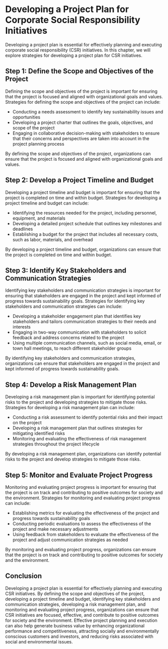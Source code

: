 Developing a Project Plan for Corporate Social Responsibility Initiatives
============================================================================================================

Developing a project plan is essential for effectively planning and executing corporate social responsibility (CSR) initiatives. In this chapter, we will explore strategies for developing a project plan for CSR initiatives.

Step 1: Define the Scope and Objectives of the Project
------------------------------------------------------

Defining the scope and objectives of the project is important for ensuring that the project is focused and aligned with organizational goals and values. Strategies for defining the scope and objectives of the project can include:

* Conducting a needs assessment to identify key sustainability issues and opportunities
* Developing a project charter that outlines the goals, objectives, and scope of the project
* Engaging in collaborative decision-making with stakeholders to ensure that their concerns and perspectives are taken into account in the project planning process

By defining the scope and objectives of the project, organizations can ensure that the project is focused and aligned with organizational goals and values.

Step 2: Develop a Project Timeline and Budget
---------------------------------------------

Developing a project timeline and budget is important for ensuring that the project is completed on time and within budget. Strategies for developing a project timeline and budget can include:

* Identifying the resources needed for the project, including personnel, equipment, and materials
* Developing a detailed project schedule that outlines key milestones and deadlines
* Establishing a budget for the project that includes all necessary costs, such as labor, materials, and overhead

By developing a project timeline and budget, organizations can ensure that the project is completed on time and within budget.

Step 3: Identify Key Stakeholders and Communication Strategies
--------------------------------------------------------------

Identifying key stakeholders and communication strategies is important for ensuring that stakeholders are engaged in the project and kept informed of progress towards sustainability goals. Strategies for identifying key stakeholders and communication strategies can include:

* Developing a stakeholder engagement plan that identifies key stakeholders and tailors communication strategies to their needs and interests
* Engaging in two-way communication with stakeholders to solicit feedback and address concerns related to the project
* Using multiple communication channels, such as social media, email, or town hall meetings, to reach different stakeholder groups

By identifying key stakeholders and communication strategies, organizations can ensure that stakeholders are engaged in the project and kept informed of progress towards sustainability goals.

Step 4: Develop a Risk Management Plan
--------------------------------------

Developing a risk management plan is important for identifying potential risks to the project and developing strategies to mitigate those risks. Strategies for developing a risk management plan can include:

* Conducting a risk assessment to identify potential risks and their impact on the project
* Developing a risk management plan that outlines strategies for mitigating identified risks
* Monitoring and evaluating the effectiveness of risk management strategies throughout the project lifecycle

By developing a risk management plan, organizations can identify potential risks to the project and develop strategies to mitigate those risks.

Step 5: Monitor and Evaluate Project Progress
---------------------------------------------

Monitoring and evaluating project progress is important for ensuring that the project is on track and contributing to positive outcomes for society and the environment. Strategies for monitoring and evaluating project progress can include:

* Establishing metrics for evaluating the effectiveness of the project and progress towards sustainability goals
* Conducting periodic evaluations to assess the effectiveness of the project and make necessary adjustments
* Using feedback from stakeholders to evaluate the effectiveness of the project and adjust communication strategies as needed

By monitoring and evaluating project progress, organizations can ensure that the project is on track and contributing to positive outcomes for society and the environment.

Conclusion
----------

Developing a project plan is essential for effectively planning and executing CSR initiatives. By defining the scope and objectives of the project, developing a project timeline and budget, identifying key stakeholders and communication strategies, developing a risk management plan, and monitoring and evaluating project progress, organizations can ensure that CSR initiatives are focused, effective, and contribute to positive outcomes for society and the environment. Effective project planning and execution can also help generate business value by enhancing organizational performance and competitiveness, attracting socially and environmentally conscious customers and investors, and reducing risks associated with social and environmental issues.
